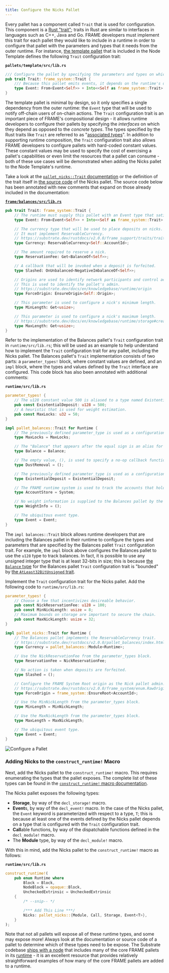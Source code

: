 ```yaml
---
title: Configure the Nicks Pallet
---
```


Every pallet has a component called `Trait` that is used for configuration. This component is a
[Rust "trait"](https://doc.rust-lang.org/book/ch10-02-traits.html); traits in Rust are similar to
interfaces in languages such as C++, Java and Go. FRAME developers must implement this trait for
each pallet they would like to include in a runtime in order to configure that pallet with the
parameters and types that it needs from the outer runtime. For instance,
[the template pallet](https://github.com/substrate-developer-hub/substrate-node-template/blob/master/pallets/template/src/lib.rs)
that is included in the Node Template defines the following `Trait` configuration trait:

**`pallets/template/src/lib.rs`**

```rust
/// Configure the pallet by specifying the parameters and types on which it depends.
pub trait Trait: frame_system::Trait {
    /// Because this pallet emits events, it depends on the runtime's definition of an event.
    type Event: From<Event<Self>> + Into<<Self as frame_system::Trait>::Event>;
}
```

The template pallet is minimal by design, so it only specifies a single dependency from the outer
runtime: the `Event` type that will be used to notify off-chain users of on-chain actions. The
`Trait` configuration trait is an important piece of FRAME's compositional design - it allows
runtime developers to configure their pallets by specifying the _interfaces_ on which they depend as
opposed to the _concrete types_. The types specified by the Rust traits like `Trait` are referred to
as
"[associated types](https://doc.rust-lang.org/stable/rust-by-example/generics/assoc_items/types.html)".
In addition to supporting runtime composition, the `Trait` configuration trait also allows FRAME
developers to configure pallets with hard-coded constant values. These constant values may be used
to specify the cost of exercising a pallet's capabilities or even limit the resources that a pallet
can consume - both of these use cases will be demonstrated when adding the Nicks pallet to the Node
Template's runtime.

Take a look at the
[`pallet_nicks::Trait` documentation](https://substrate.dev/rustdocs/v2.0.0/pallet_nicks/trait.Trait.html)
or the definition of the trait itself in
[the source code](https://github.com/paritytech/substrate/blob/v2.0.0/frame/nicks/src/lib.rs) of the
Nicks pallet. The source code below has been annotated with new comments that expand on those
already included in the documentation:

**[`frame/balances/src/lib.rs`](https://github.com/paritytech/substrate/blob/v2.0.0-rc6/frame/balances/src/lib.rs)**

```rust
pub trait Trait: frame_system::Trait {
    // The runtime must supply this pallet with an Event type that satisfies the pallet's requirements.
    type Event: From<Event<Self>> + Into<<Self as frame_system::Trait>::Event>;

    // The currency type that will be used to place deposits on nicks.
    // It must implement ReservableCurrency.
    // https://substrate.dev/rustdocs/v2.0.0/frame_support/traits/trait.ReservableCurrency.html
    type Currency: ReservableCurrency<Self::AccountId>;

    // The amount required to reserve a nick.
    type ReservationFee: Get<BalanceOf<Self>>;

    // A callback that will be invoked when a deposit is forfeited.
    type Slashed: OnUnbalanced<NegativeImbalanceOf<Self>>;

    // Origins are used to identify network participants and control access.
    // This is used to identify the pallet's admin.
    // https://substrate.dev/docs/en/knowledgebase/runtime/origin
    type ForceOrigin: EnsureOrigin<Self::Origin>;

    // This parameter is used to configure a nick's minimum length.
    type MinLength: Get<usize>;

    // This parameter is used to configure a nick's maximum length.
    // https://substrate.dev/docs/en/knowledgebase/runtime/storage#create-bounds
    type MaxLength: Get<usize>;
}
```

Refer to the implementation of the Balances pallet's `Trait` configuration trait in
`runtime/src/lib.rs`; this will be used as an example to help understand how to implement the
`Trait` configuration trait for any pallet, including the Nicks pallet. The Balances pallet's
`Trait` implementation consists of two parts: a `parameter_types!` block, where constant values are
defined, and an `impl` block, where the types and values defined by the `Trait` interface are
configured. This code block has also been annotated with additional comments:

**`runtime/src/lib.rs`**

```rust
parameter_types! {
    // The u128 constant value 500 is aliased to a type named ExistentialDeposit.
    pub const ExistentialDeposit: u128 = 500;
    // A heuristic that is used for weight estimation.
    pub const MaxLocks: u32 = 50;
}

impl pallet_balances::Trait for Runtime {
    // The previously defined parameter_type is used as a configuration parameter.
    type MaxLocks = MaxLocks;

    // The "Balance" that appears after the equal sign is an alias for the u128 type.
    type Balance = Balance;

    // The empty value, (), is used to specify a no-op callback function.
    type DustRemoval = ();

    // The previously defined parameter_type is used as a configuration parameter.
    type ExistentialDeposit = ExistentialDeposit;

    // The FRAME runtime system is used to track the accounts that hold balances.
    type AccountStore = System;

    // No weight information is supplied to the Balances pallet by the Node Template's runtime.
    type WeightInfo = ();

    // The ubiquitous event type.
    type Event = Event;
}
```

The `impl balances::Trait` block allows runtime developers that are including the Balances pallet in
their runtime to configure the types and parameters that are specified by the Balances pallet
`Trait` configuration trait. For example, the `impl` block above configures the Balances pallet to
use the `u128` type to track balances. In fact, it is possible to use any unsigned integer type that
is at least 32-bits in size; this is because
[the `Balance` type](https://substrate.dev/rustdocs/v2.0.0/pallet_balances/trait.Trait.html#associatedtype.Balance)
for the Balances pallet `Trait` configuration trait is "bounded" by
[the `AtLeast32BitUnsigned` trait](https://substrate.dev/rustdocs/v2.0.0/sp_arithmetic/traits/trait.AtLeast32BitUnsigned.html).

Implement the `Trait` configuration trait for the Nicks pallet. Add the following code to
`runtime/src/lib.rs`:

```rust
parameter_types! {
    // Choose a fee that incentivizes desireable behavior.
    pub const NickReservationFee: u128 = 100;
    pub const MinNickLength: usize = 8;
    // Maximum bounds on storage are important to secure the chain.
    pub const MaxNickLength: usize = 32;
}

impl pallet_nicks::Trait for Runtime {
    // The Balances pallet implements the ReservableCurrency trait.
    // https://substrate.dev/rustdocs/v2.0.0/pallet_balances/index.html#implementations-2
    type Currency = pallet_balances::Module<Runtime>;

    // Use the NickReservationFee from the parameter_types block.
    type ReservationFee = NickReservationFee;

    // No action is taken when deposits are forfeited.
    type Slashed = ();

    // Configure the FRAME System Root origin as the Nick pallet admin.
    // https://substrate.dev/rustdocs/v2.0.0/frame_system/enum.RawOrigin.html#variant.Root
    type ForceOrigin = frame_system::EnsureRoot<AccountId>;

    // Use the MinNickLength from the parameter_types block.
    type MinLength = MinNickLength;

    // Use the MaxNickLength from the parameter_types block.
    type MaxLength = MaxNickLength;

    // The ubiquitous event type.
    type Event = Event;
}
```

![Configure a Pallet](assets/tutorials/playground/03-configure.png)

### Adding Nicks to the `construct_runtime!` Macro

Next, add the Nicks pallet to the `construct_runtime!` macro. This requires enumerating the types
that the pallet exposes. The complete list of these types can be found in the
[`construct_runtime!` macro documentation](https://substrate.dev/rustdocs/v2.0.0/frame_support/macro.construct_runtime.html).

The Nicks pallet exposes the following types:

- **Storage**, by way of the `decl_storage!` macro.
- **Event**s, by way of the `decl_event!` macro. In the case of the Nicks pallet, the `Event`
  keyword is parameterized with respect to a type, `T`; this is because at least one of the events
  defined by the Nicks pallet depends on a type that is configured with the `Trait` configuration
  trait.
- **Call**able functions, by way of the dispatchable functions defined in the `decl_module!` macro.
- The **Module** type, by way of the `decl_module!` macro.

With this in mind, add the Nicks pallet to the `construct_runtime!` macro as follows:

**`runtime/src/lib.rs`**

```rust
construct_runtime!(
    pub enum Runtime where
        Block = Block,
        NodeBlock = opaque::Block,
        UncheckedExtrinsic = UncheckedExtrinsic
    {
        /* --snip-- */

        /*** Add This Line ***/
        Nicks: pallet_nicks::{Module, Call, Storage, Event<T>},
    }
);
```

Note that not all pallets will expose all of these runtime types, and some may expose more! Always
look at the documentation or source code of a pallet to determine which of these types need to be
expose. The Substrate codebase
[ships with a node](https://github.com/paritytech/substrate/tree/v2.0.0/bin/node) that includes many
of the core FRAME pallets in its
[runtime](https://github.com/paritytech/substrate/blob/v2.0.0/bin/node/runtime/src/lib.rs) - it is
an excellent resource that provides relatively straightforward examples of how many of the core
FRAME pallets are added to a runtime.

